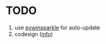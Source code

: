 # TODO

1. use [pywinsparkle](https://github.com/dyer234/pywinsparkle) for auto-update
2. codesign ([info](https://github.com/mherrmann/pyqt-resources/blob/master/snippets/codesigning_windows.py))

